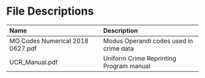 # File Descriptions

| Name                              | Description                                                                     |
| :-------------------------------- | :------------------------------------------------------------------------------ |
| MO Codes Numerical 2018 0627.pdf  | Modus Operandi codes used in crime data                                         |
| UCR_Manual.pdf                    | Uniform Crime Reprinting Program manual                                         |
